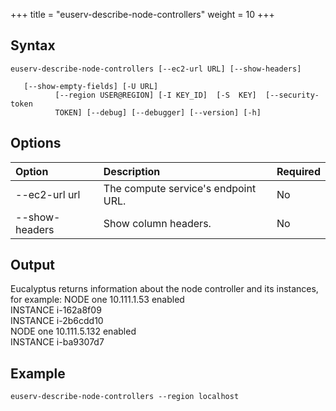 +++
title = "euserv-describe-node-controllers"
weight = 10
+++


## Syntax

    euserv-describe-node-controllers [--ec2-url URL] [--show-headers]
    
       [--show-empty-fields] [-U URL]
              [--region USER@REGION] [-I KEY_ID]  [-S  KEY]  [--security-token
              TOKEN] [--debug] [--debugger] [--version] [-h]


## Options


| Option | Description | Required | 
|  :---- |  :---- |  :---- | 
| --ec2-url url | The compute service's endpoint URL. | No | 
| --show-headers | Show column headers. | No | 


## Output
Eucalyptus returns information about the node controller and its instances, for example: 
    NODE  one  10.111.1.53  enabled    
    INSTANCE  i-162a8f09      
    INSTANCE  i-2b6cdd10      
    NODE  one  10.111.5.132  enabled    
    INSTANCE  i-ba9307d7




## Example

    euserv-describe-node-controllers --region localhost

